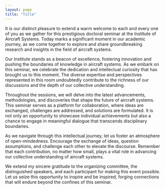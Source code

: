 ```yaml
---
layout: page
title: "Title"
---
```

It is our distinct pleasure to extend a warm welcome to each and every one of you as we gather for this prestigious doctoral seminar at the Institute of Aircraft Systems. Today marks a significant moment in our academic journey, as we come together to explore and share groundbreaking research and insights in the field of aircraft systems.

Our Institute stands as a beacon of excellence, fostering innovation and pushing the boundaries of knowledge in aircraft systems. As we embark on this seminar, we celebrate the dedication and intellectual curiosity that has brought us to this moment. The diverse expertise and perspectives represented in this room undoubtedly contribute to the richness of our discussions and the depth of our collective understanding.

Throughout the sessions, we will delve into the latest advancements, methodologies, and discoveries that shape the future of aircraft systems. This seminar serves as a platform for collaboration, where ideas are exchanged, challenges are addressed, and solutions are formulated. It is not only an opportunity to showcase individual achievements but also a chance to engage in meaningful dialogue that transcends disciplinary boundaries.

As we navigate through this intellectual journey, let us foster an atmosphere of open-mindedness. Encourage the exchange of ideas, question assumptions, and challenge each other to elevate the discourse. Remember that each contribution, no matter how small, plays a vital role in advancing our collective understanding of aircraft systems.

We extend my sincere gratitude to the organizing committee, the distinguished speakers, and each participant for making this event possible. Let us seize this opportunity to inspire and be inspired, forging connections that will endure beyond the confines of this seminar.
